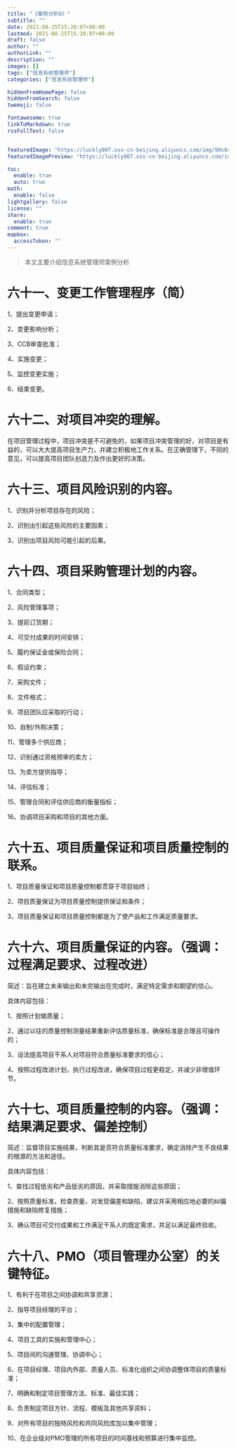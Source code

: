 ```yaml
---
title: "《案例分析6》"
subtitle: ""
date: 2021-08-25T15:28:07+08:00
lastmod: 2021-08-25T15:28:07+08:00
draft: false
author: ""
authorLink: ""
description: ""
images: []
tags: ["信息系统管理师"]
categories: ["信息系统管理师"]

hiddenFromHomePage: false
hiddenFromSearch: false
twemoji: false

fontawesome: true
linkToMarkdown: true
rssFullText: false


featuredImage: "https://luckly007.oss-cn-beijing.aliyuncs.com/img/90c6cc12-742e-4c9f-b318-b912f163b8d0.png"
featuredImagePreview: "https://luckly007.oss-cn-beijing.aliyuncs.com/img/90c6cc12-742e-4c9f-b318-b912f163b8d0.png"

toc:
  enable: true
  auto: true
math:
  enable: false
lightgallery: false
license: ""
share:
  enable: true
comment: true
mapbox:
  accessToken: ""
---
```




> 本文主要介绍信息系统管理师案例分析

<!--more-->

# 六十一、变更工作管理程序（简）

1、提出变更申请；

2、变更影响分析；

3、CCB审查批准；

4、实施变更；

5、监控变更实施；

6、结束变更。

# 六十二、对项目冲突的理解。

在项目管理过程中，项目冲突是不可避免的，如果项目冲突管理的好，对项目是有益的，可以大大提高项目生产力，并建立积极地工作关系。在正确管理下，不同的意见，可以提高项目团队创造力及作出更好的决策。

# 六十三、项目风险识别的内容。

1、识别并分析项目存在的风险；

2、识别出引起这些风险的主要因素；

3、识别出项目风险可能引起的后果。

# 六十四、项目采购管理计划的内容。

1、合同类型；

2、风险管理事项；

3、提前订货期；

4、可交付成果的时间安排；

5、履约保证金或保险合同；

6、假设约束；

7、采购文件；

8、文件格式；

9、项目团队应采取的行动；

10、自制/外购决策；

11、管理多个供应商；

12、识别通过资格预审的卖方；

13、为卖方提供指导；

14、评估标准；

15、管理合同和评估供应商的衡量指标；

16、协调项目采购和项目的其他方面。

# 六十五、项目质量保证和项目质量控制的联系。



1、项目质量保证和项目质量控制都贯穿于项目始终；

2、项目质量保证为项目质量控制提供保证和条件；

3、项目质量保证和项目质量控制都是为了使产品和工作满足质量要求。

# 六十六、项目质量保证的内容。（强调：过程满足要求、过程改进）

简述：旨在建立未来输出和未完输出在完成时，满足特定需求和期望的信心。

具体内容包括：

1、按照计划做质量；

2、通过以往的质量控制测量结果重新评估质量标准，确保标准是合理且可操作的；

3、设法提高项目干系人对项目符合质量标准要求的信心；

4、按照过程改进计划，执行过程改进，确保项目过程更稳定，并减少非增值环节。

# 六十七、项目质量控制的内容。（强调：结果满足要求、偏差控制）

简述：监督项目实施结果，判断其是否符合质量标准要求，确定消除产生不良结果的根源的方法和途径。

具体内容包括：

1、查找过程低劣和产品低劣的原因，并采取措施消除这些原因；

2、按照质量标准，检查质量，对发现偏差和缺陷，建议并采用相应地必要的纠偏措施和缺陷修复措施；

3、确认项目可交付成果和工作满足干系人的既定需求，并足以满足最终验收。

# 六十八、PMO（项目管理办公室）的关键特征。

1、有利于在项目之间协调和共享资源；

2、指导项目经理的平台；

3、集中的配置管理；

4、项目工具的实施和管理中心；

5、项目间的沟通管理、协调中心；

6、在项目经理、项目内外部、质量人员、标准化组织之间协调整体项目的质量标准；

7、明确和制定项目管理方法、标准、最佳实践；

8、负责制定项目方针、流程、模板及其他共享资料；

9、对所有项目的独特风险和共同风险库加以集中管理；

10、在企业级对PMO管理的所有项目的时间基线和预算进行集中监控。

 

 